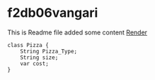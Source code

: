 # f2db06vangari
This is Readme file added some content
[Render](https://f2db06vangari.onrender.com)
<br>
```
class Pizza {
    String Pizza_Type;
    String size;
    var cost;
}
```
